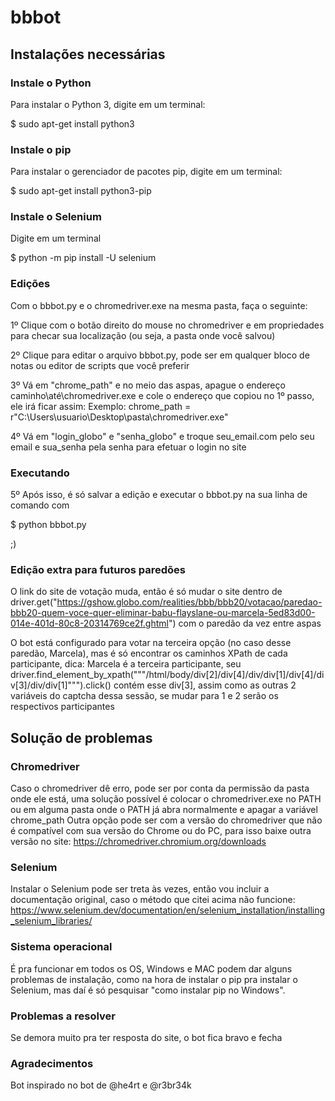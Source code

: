 # bbbot
## Instalações necessárias
### Instale o Python

Para instalar o Python 3, digite em um terminal:

$ sudo apt-get install python3

### Instale o pip

Para instalar o gerenciador de pacotes pip, digite em um terminal:

$ sudo apt-get install python3-pip

### Instale o Selenium

Digite em um terminal

$ python -m pip install -U selenium

### Edições

Com o bbbot.py e o chromedriver.exe na mesma pasta, faça o seguinte:
  
1º Clique com o botão direito do mouse no chromedriver e em propriedades para checar sua localização (ou seja, a pasta onde você salvou)

2º Clique para editar o arquivo bbbot.py, pode ser em qualquer bloco de notas ou editor de scripts que você preferir

3º Vá em "chrome_path" e no meio das aspas, apague o endereço caminho\até\chromedriver.exe e cole o endereço que copiou no 1º passo, ele irá ficar assim:
Exemplo: chrome_path = r"C:\Users\usuario\Desktop\pasta\chromedriver.exe"

4º Vá em "login_globo" e "senha_globo" e troque seu_email.com pelo seu email e sua_senha pela senha para efetuar o login no site

### Executando

5º Após isso, é só salvar a edição e executar o bbbot.py na sua linha de comando com 

$ python bbbot.py 

;)

### Edição extra para futuros paredões

O link do site de votação muda, então é só mudar o site dentro de driver.get("https://gshow.globo.com/realities/bbb/bbb20/votacao/paredao-bbb20-quem-voce-quer-eliminar-babu-flayslane-ou-marcela-5ed83d00-014e-401d-80c8-20314769ce2f.ghtml") com o paredão da vez entre aspas

O bot está configurado para votar na terceira opção (no caso desse paredão, Marcela), mas é só encontrar os caminhos XPath de cada participante, dica:
Marcela é a terceira participante, seu driver.find_element_by_xpath("""/html/body/div[2]/div[4]/div/div[1]/div[4]/div[3]/div/div[1]""").click() contém esse div[3], assim como as outras 2 variáveis do captcha dessa sessão, se mudar para 1 e 2 serão os respectivos participantes

## Solução de problemas
### Chromedriver

Caso o chromedriver dê erro, pode ser por conta da permissão da pasta onde ele está, uma solução possível é colocar o chromedriver.exe no PATH ou em alguma pasta onde o PATH já abra normalmente e apagar a variável chrome_path
Outra opção pode ser com a versão do chromedriver que não é compatível com sua versão do Chrome ou do PC, para isso baixe outra versão no site: https://chromedriver.chromium.org/downloads

### Selenium

Instalar o Selenium pode ser treta às vezes, então vou incluir a documentação original, caso o método que citei acima não funcione: https://www.selenium.dev/documentation/en/selenium_installation/installing_selenium_libraries/

### Sistema operacional

É pra funcionar em todos os OS, Windows e MAC podem dar alguns problemas de instalação, como na hora de instalar o pip pra instalar o Selenium, mas daí é só pesquisar "como instalar pip no Windows".

### Problemas a resolver

Se demora muito pra ter resposta do site, o bot fica bravo e fecha

### Agradecimentos

Bot inspirado no bot de @he4rt e @r3br34k
